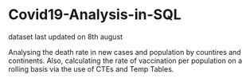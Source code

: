 # Covid19-Analysis-in-SQL
dataset last updated on 8th august

Analysing the death rate in new cases and population by countires and continents.
Also, calculating the rate of vaccination per population on a rolling basis via
the use of CTEs and Temp Tables.
